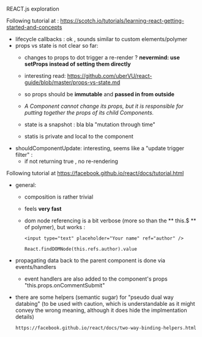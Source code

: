 REACT.js exploration

Following tutorial at : https://scotch.io/tutorials/learning-react-getting-started-and-concepts
- lifecycle callbacks : ok , sounds similar to custom elements/polymer
- props vs state is not clear so far:
  - changes to props to dot trigger a re-render ?
      **nevermind: use setProps instead of setting them directly**
      
  - interesting read: https://github.com/uberVU/react-guide/blob/master/props-vs-state.md
  - so props should be **immutable** and **passed in from outside**
  - *A Component cannot change its props, but it is responsible for putting together the props of its child Components.*
  
  - state is a snapshot : bla bla "mutation through time"
  - statis is private and local to the component
- shouldComponentUpdate: interesting, seems like a "update trigger filter" :
    - if not returning true , no re-rendering
    
 
Following tutorial at https://facebook.github.io/react/docs/tutorial.html

  - general:
    - composition is rather trivial
    - feels **very fast**
    - dom node referencing is a bit verbose (more so than the ** this.$ ** of polymer),
     but works :
     
          <input type="text" placeholder="Your name" ref="author" />
          
          React.findDOMNode(this.refs.author).value
          
  - propagating data back to the parent component is done via events/handlers
    - event handlers are also added to the component's props "this.props.onCommentSubmit"
    
  - there are some helpers (semantic sugar) for "pseudo dual way databing" (to be used with 
  caution, which is understandable as it might convey the wrong meaning, although it does 
  hide the implmentation details)
    
        https://facebook.github.io/react/docs/two-way-binding-helpers.html
  
